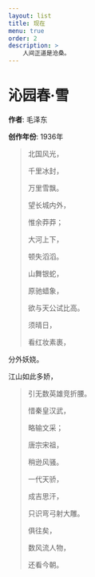 ```yaml
---
layout: list
title: 现在
menu: true
order: 2
description: >
    人间正道是沧桑。
---
```

# 沁园春·雪

**作者**: 毛泽东

**创作年份**: 1936年

>北国风光，
>
>千里冰封，
>
>万里雪飘。
>
>望长城内外，
>
>惟余莽莽；
>
>大河上下，
>
>顿失滔滔。
>
>山舞银蛇，
>
>原驰蜡象，
>
>欲与天公试比高。
>
>须晴日，
>
>看红妆素裹，
>
分外妖娆。
>
江山如此多娇，
>
>引无数英雄竞折腰。
>
>惜秦皇汉武，
>
>略输文采；
>
>唐宗宋祖，
>
>稍逊风骚。
>
>一代天骄，
>
>成吉思汗，
>
>只识弯弓射大雕。
>
>俱往矣，
>
>数风流人物，
>
>还看今朝。